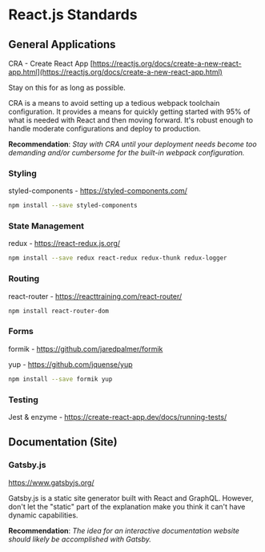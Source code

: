 # React.js Standards

## General Applications

CRA - Create React App [https://reactjs.org/docs/create-a-new-react-app.html](https://reactjs.org/docs/create-a-new-react-app.html)


Stay on this for as long as possible.

CRA is a means to avoid setting up a tedious webpack toolchain configuration. It provides a means for quickly getting started with 95% of what is needed with React and then moving forward. It's robust enough to handle moderate configurations and deploy to production.

**Recommendation**: *Stay with CRA until your deployment needs become too
demanding and/or cumbersome for the built-in webpack configuration.*


### Styling

styled-components - https://styled-components.com/

```bash
npm install --save styled-components
```


### State Management

redux - https://react-redux.js.org/

```bash
npm install --save redux react-redux redux-thunk redux-logger
```


### Routing

react-router - https://reacttraining.com/react-router/

```bash
npm install react-router-dom
```

### Forms

formik - https://github.com/jaredpalmer/formik

yup - https://github.com/jquense/yup

```bash
npm install --save formik yup
```


### Testing

Jest & enzyme - https://create-react-app.dev/docs/running-tests/


## Documentation (Site)

### Gatsby.js

https://www.gatsbyjs.org/

Gatsby.js is a static site generator built with React and GraphQL. However, don't
let the "static" part of the explanation make you think it can't have dynamic
capabilities.

**Recommendation**: *The idea for an interactive documentation website should
likely be accomplished with Gatsby.*